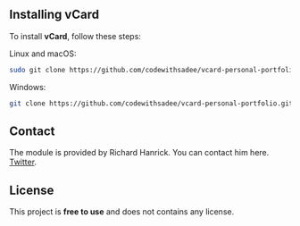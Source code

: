 ## Installing vCard

To install **vCard**, follow these steps:

Linux and macOS:

```bash
sudo git clone https://github.com/codewithsadee/vcard-personal-portfolio.git
```

Windows:

```bash
git clone https://github.com/codewithsadee/vcard-personal-portfolio.git
```

## Contact

The module is provided by Richard Hanrick. You can contact him here. [Twitter](https://www.twitter.com/codewithsadee).

## License

This project is **free to use** and does not contains any license.
